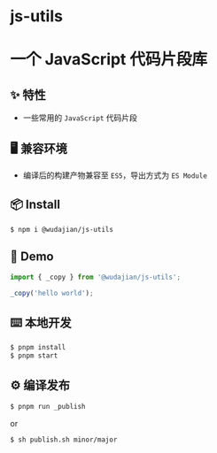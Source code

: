 # js-utils

# 一个 JavaScript 代码片段库

## ✨ 特性

- 一些常用的 `JavaScript` 代码片段

## 🖥 兼容环境

- 编译后的构建产物兼容至 `ES5`，导出方式为 `ES Module`

## 📦 Install

```shell
$ npm i @wudajian/js-utils
```

## 🔨 Demo

```js
import { _copy } from '@wudajian/js-utils';

_copy('hello world');
```

## ⌨️ 本地开发

```bash
$ pnpm install
$ pnpm start
```

## ⚙️ 编译发布

```bash
$ pnpm run _publish
```

or

```bash
$ sh publish.sh minor/major
```
